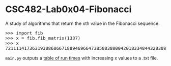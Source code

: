 # CSC482-Lab0x04-Fibonacci

A study of algorithms that return the xth value in the Fibonacci sequence.

<pre>
>>> import fib
>>> x = fib.fib_matrix(1337)
>>> x
721111417363193086866718894696647385083800042018334844328309008810572649380189634086859451489620922764584003220409489529566924462325032087715089847891268022881225836523445161660733949028040629172789835698524315074421584970617380285183789842110665401444350164293403647257106462827
</pre>

`main.py` outputs a [table of run times](https://raw.githubusercontent.com/jessicalynch/CSC482-Lab0x04-Fibonacci/main/output_1602446678900365000.txt) with increasing x values to a .txt file.
